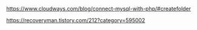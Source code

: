 https://www.cloudways.com/blog/connect-mysql-with-php/#createfolder

https://recoveryman.tistory.com/212?category=595002
